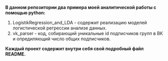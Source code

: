 
**В данном репозитории два примера моей аналитической работы с помощью python:**
1. LogistikRegression_and_LDA - содержит реализацию моделей логистической регрессии анализе данных. 
2. vk_parser - код, собирающий уникальные id подписчиков групп в ВК и опредиляющий число общих подписчиков. 

  **Каждый проект содержит внутри себя свой подробный файл README.**
